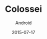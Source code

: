 ---
title: Colossei
subtitle: Android
layout: default
modal-id: 1
date: 2015-07-17
img: Android_Logo.png
thumbnail: Android_Logo_Thumbnail.png
alt: image-alt
project-date: Julho 2015
category: Desenvolvimento Mobile
description: Sistema de Gerenciamento de Eventos de Tecnologia.
---
